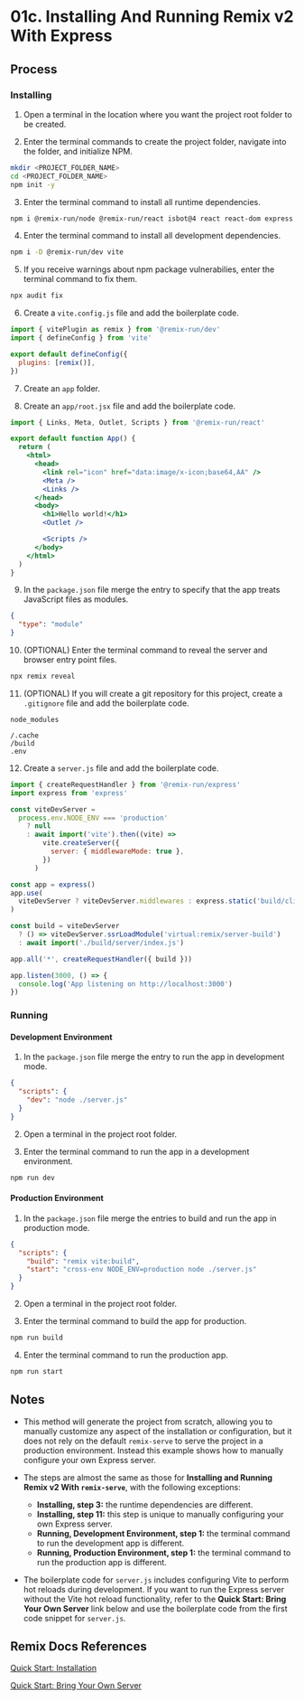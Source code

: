 # 01c. Installing And Running Remix v2 With Express

## Process

### Installing

1. Open a terminal in the location where you want the project root folder to be created.

2. Enter the terminal commands to create the project folder, navigate into the folder, and initialize NPM.

```bash
mkdir <PROJECT_FOLDER_NAME>
cd <PROJECT_FOLDER_NAME>
npm init -y
```

3. Enter the terminal command to install all runtime dependencies.

```bash
npm i @remix-run/node @remix-run/react isbot@4 react react-dom express @remix-run/express cross-env
```

4. Enter the terminal command to install all development dependencies.

```bash
npm i -D @remix-run/dev vite
```

5. If you receive warnings about npm package vulnerabilies, enter the terminal command to fix them.

```bash
npx audit fix
```

6. Create a `vite.config.js` file and add the boilerplate code.

```js
import { vitePlugin as remix } from '@remix-run/dev'
import { defineConfig } from 'vite'

export default defineConfig({
  plugins: [remix()],
})
```

7. Create an `app` folder.

8. Create an `app/root.jsx` file and add the boilerplate code.

```jsx
import { Links, Meta, Outlet, Scripts } from '@remix-run/react'

export default function App() {
  return (
    <html>
      <head>
        <link rel="icon" href="data:image/x-icon;base64,AA" />
        <Meta />
        <Links />
      </head>
      <body>
        <h1>Hello world!</h1>
        <Outlet />

        <Scripts />
      </body>
    </html>
  )
}
```

9. In the `package.json` file merge the entry to specify that the app treats JavaScript files as modules.

```json
{
  "type": "module"
}
```

10. (OPTIONAL) Enter the terminal command to reveal the server and browser entry point files.

```bash
npx remix reveal
```

11. (OPTIONAL) If you will create a git repository for this project, create a `.gitignore` file and add the boilerplate code.

```
node_modules

/.cache
/build
.env
```

12. Create a `server.js` file and add the boilerplate code.

```js
import { createRequestHandler } from '@remix-run/express'
import express from 'express'

const viteDevServer =
  process.env.NODE_ENV === 'production'
    ? null
    : await import('vite').then((vite) =>
        vite.createServer({
          server: { middlewareMode: true },
        })
      )

const app = express()
app.use(
  viteDevServer ? viteDevServer.middlewares : express.static('build/client')
)

const build = viteDevServer
  ? () => viteDevServer.ssrLoadModule('virtual:remix/server-build')
  : await import('./build/server/index.js')

app.all('*', createRequestHandler({ build }))

app.listen(3000, () => {
  console.log('App listening on http://localhost:3000')
})
```

### Running

#### Development Environment

1. In the `package.json` file merge the entry to run the app in development mode.

```json
{
  "scripts": {
    "dev": "node ./server.js"
  }
}
```

2. Open a terminal in the project root folder.

3. Enter the terminal command to run the app in a development environment.

```bash
npm run dev
```

#### Production Environment

1. In the `package.json` file merge the entries to build and run the app in production mode.

```json
{
  "scripts": {
    "build": "remix vite:build",
    "start": "cross-env NODE_ENV=production node ./server.js"
  }
}
```

2. Open a terminal in the project root folder.

3. Enter the terminal command to build the app for production.

```bash
npm run build
```

4. Enter the terminal command to run the production app.

```bash
npm run start
```

## Notes

- This method will generate the project from scratch, allowing you to manually customize any aspect of the installation or configuration, but it does not rely on the default `remix-serve` to serve the project in a production environment. Instead this example shows how to manually configure your own Express server.

- The steps are almost the same as those for **Installing and Running Remix v2 With `remix-serve`**, with the following exceptions:

  - **Installing, step 3:** the runtime dependencies are different.
  - **Installing, step 11:** this step is unique to manually configuring your own Express server.
  - **Running, Development Environment, step 1:** the terminal command to run the development app is different.
  - **Running, Production Environment, step 1:** the terminal command to run the production app is different.

- The boilerplate code for `server.js` includes configuring Vite to perform hot reloads during development. If you want to run the Express server without the Vite hot reload functionality, refer to the **Quick Start: Bring Your Own Server** link below and use the boilerplate code from the first code snippet for `server.js`.

## Remix Docs References

[Quick Start: Installation](https://remix.run/docs/en/main/start/quickstart#installation)

[Quick Start: Bring Your Own Server](https://remix.run/docs/en/main/start/quickstart#bring-your-own-server)
